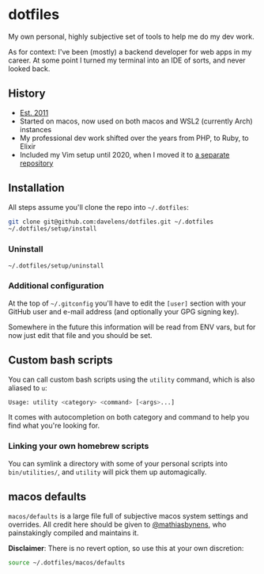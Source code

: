 # dotfiles

My own personal, highly subjective set of tools to help me do my dev work.

As for context: I've been (mostly) a backend developer for web apps in my career. At some point I turned my terminal into an IDE of sorts, and never looked back.

## History
* [Est. 2011](https://github.com/davelens/dotfiles/commits/master/?since=2011-05-27&until=2011-05-31)
* Started on macos, now used on both macos and WSL2 (currently Arch) instances
* My professional dev work shifted over the years from PHP, to Ruby, to Elixir
* Included my Vim setup until 2020, when I moved it to [a separate repository](https://github.com/davelens/dotvim)

## Installation
All steps assume you'll clone the repo into `~/.dotfiles`:
```bash
git clone git@github.com:davelens/dotfiles.git ~/.dotfiles
~/.dotfiles/setup/install
```

### Uninstall
```bash
~/.dotfiles/setup/uninstall
```

### Additional configuration
At the top of `~/.gitconfig` you'll have to edit the `[user]` section with your GitHub user and e-mail address (and optionally your GPG signing key).

Somewhere in the future this information will be read from ENV vars, but for now just edit that file and you should be set.

## Custom bash scripts
You can call custom bash scripts using the `utility` command, which is also aliased to `u`:
```bash
Usage: utility <category> <command> [<args>...]
```
It comes with autocompletion on both category and command to help you find what you're looking for.

### Linking your own homebrew scripts
You can symlink a directory with some of your personal scripts into `bin/utilities/`, and `utility` will pick them up automagically.

## macos defaults
`macos/defaults` is a large file full of subjective macos system settings and overrides. All credit here should be given to [@mathiasbynens](https://mths.be/macos), who painstakingly compiled and maintains it.

**Disclaimer**: There is no revert option, so use this at your own discretion:

```bash
source ~/.dotfiles/macos/defaults
```

